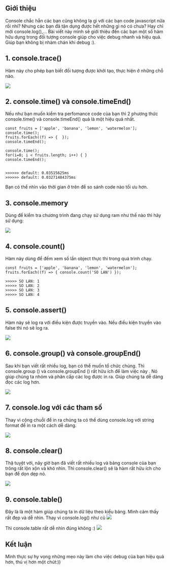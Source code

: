 ## Giới thiệu
Console chắc hẳn các bạn cũng không lạ gì với các bạn code javascript nữa rồi nhỉ? Nhưng các bạn đã tận dụng được hết những gì nó có chưa? Hay chỉ mới console.log(),... Bài viết này mình sẽ giới thiệu đến các bạn một số hàm hữu dụng trong đối tượng console giúp cho việc debug nhanh và hiệu quả. Giúp bạn không bị nhàm chán khi debug :).

## 1. console.trace()
Hàm này cho phép bạn biết đối tượng được khởi tạo, thực hiện ở những chỗ nào.

![](https://images.viblo.asia/f7c01860-0799-4cc5-9644-0d29b66fef89.JPG)

## 2. console.time() và console.timeEnd()
Nếu như bạn muốn kiểm tra perfomance code của bạn thì 2 phương thức console.time() và console.timeEnd() quả là một hiệu quả nhất.
```
const fruits = ['apple', 'banana', 'lemon', 'watermelon'];
console.time();
fruits.forEach((f) => {  });
console.timeEnd();

console.time();
for(i=0; i < fruits.length; i++) { }
console.timeEnd();


>>>>>> default: 0.03515625ms
>>>>>> default: 0.03271484375ms
```
Bạn có thể nhìn vào thời gian ở trên để so sánh code nào tối ưu hơn.

## 3. console.memory
Dùng để kiểm tra chương trình đang chạy sử dụng ram như thế nào thì hãy sử dụng:

![](https://images.viblo.asia/fd5fe001-4b03-4d82-8fa8-e05a2197ca78.JPG)

## 4. console.count()
Hàm này dùng để đếm xem số lần object thực thi trong quá trình chạy.
```
const fruits = ['apple', 'banana', 'lemon', 'watermelon'];
fruits.forEach((f) => { console.count('SO LAN') });

>>>>> SO LAN: 1
>>>>> SO LAN: 2
>>>>> SO LAN: 3
>>>>> SO LAN: 4
```

## 5. console.assert()
Hàm này sẽ log ra với điều kiện được truyền vào. Nếu điều kiện truyền vào false thì nó sẽ log ra.

![](https://images.viblo.asia/1cf59c75-65c7-4886-b603-9ab1595af650.JPG)

## 6. console.group() và console.groupEnd()
Sau khi bạn viết rất nhiều log, bạn có thể muốn tổ chức chúng. Thì console.group () và console.groupEnd () rất hữu ích để làm việc này . 
Nó giúp chúng ta nhóm và phân cấp các log được in ra. Giúp chúng ta dễ dàng đọc các log hơn.

![](https://images.viblo.asia/83b25178-f195-48f9-a6e4-87a1f9823828.JPG)

## 7.  console.log với các tham số
Thay vì cộng chuỗi để in ra chúng ta có thể dùng console.log với string format để in ra một cách dễ dàng.

![](https://images.viblo.asia/c9021a60-4c80-4da2-932b-56c6d0db02a2.JPG)

## 8. console.clear()
Thậ tuyệt vời, nãy giờ bạn đã viết rất nhiều log và bảng console của bạn trông rất lộn xộn và khó nhìn. Thì console.clear() sẽ là hàm rất hữu ích cho bạn để dọn dẹp nó. 

![](https://images.viblo.asia/d8599d10-a9d4-476e-b654-7b99d868b244.png)

## 9. console.table()
Đây là là một hàm giúp chúng ta in dữ liệu theo kiểu bảng. Mình cảm thấy rất đẹp và dễ nhìn.
Thay vì console.log() như cũ 
![](https://images.viblo.asia/ef176289-b6ce-47bb-918c-74463630e821.JPG)

Thì console.table rất dễ nhìn đúng không :)
![](https://images.viblo.asia/424a43a7-6705-4573-b27b-50481aacd25f.JPG)

## Kết luận
Mình thực sự hy vọng những mẹo này làm cho việc debug của bạn hiệu quả hơn, thú vị hơn một chút:))